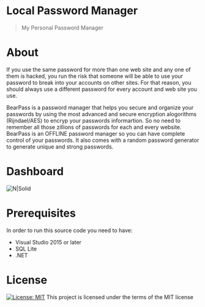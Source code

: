 # Local Password Manager

> My Personal Password Manager

# About

If you use the same password for more than one web site and any one of them is hacked, you run the risk that someone will be able to use your password to break into your accounts on other sites. For that reason, you should always use a different password for every account and web site you use.

BearPass is a password manager that helps you secure and organize your passwords by using the most advanced and secure encryption alogorithms (Rijndael/AES) to encryp your passwords informartion. So no need to remember all those zillions of passwords for each and every website. BearPass is an OFFLINE password manager so you can have complete control of your passwords. It also comes with a random password generator to generate unique and strong passwords.

# Dashboard

![N|Solid](https://i.ibb.co/t3KbC8f/3321.png)

# Prerequisites

In order to run this source code you need to have:

* Visual Studio 2015 or later
* SQL Lite
* .NET


# License


[![License: MIT](https://img.shields.io/badge/License-MIT-yellow.svg)](https://opensource.org/licenses/MIT)
This project is licensed under the terms of the MIT license
